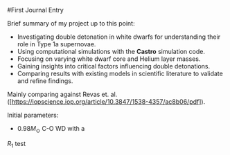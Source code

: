 #First Journal Entry

Brief summary of my project up to this point:

- Investigating double detonation in white dwarfs for understanding their role 
in Type 1a supernovae.
- Using computational simulations with the **Castro** simulation code.
- Focusing on varying white dwarf core and Helium layer masses.
- Gaining insights into critical factors influencing double detonations.
- Comparing results with existing models in scientific 
literature to validate and refine findings.

Mainly comparing against Revas et. al. ([https://iopscience.iop.org/article/10.3847/1538-4357/ac8b06/pdf]).

Initial parameters:
- 0.98$M_⊙$ C-O WD with a 


$R_1$ test